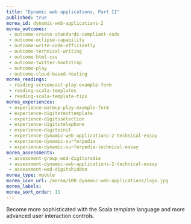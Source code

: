 ```yaml
---
title: "Dynamic web applications, Part II"
published: true
morea_id: dynamic-web-applications-2
morea_outcomes:
 - outcome-create-standards-compliant-code
 - outcome-eclipse-capability
 - outcome-write-code-efficiently
 - outcome-technical-writing
 - outcome-html-css
 - outcome-twitter-bootstrap
 - outcome-play
 - outcome-cloud-based-hosting
morea_readings:
 - reading-screencast-play-example-form
 - reading-scala-templates
 - reading-scala-template-tips
morea_experiences:
 - experience-warmup-play-example-form
 - experience-digitstexttemplate
 - experience-digitsselection
 - experience-digitstelephone
 - experience-digitsinit
 - experience-dynamic-web-applications-2-technical-essay
 - experience-dynamic-surferpedia
 - experience-dynamic-surferpedia-technical-essay
morea_assessments:
 - assessment-group-wod-digitsradio
 - assessment-dynamic-web-applications-2-technical-essay
 - assessment-wod-digitshidden
morea_type: module
morea_icon_url: /morea/100.dynamic-web-applications/logo.jpg
morea_labels:
morea_sort_order: 11
---
```


Become more sophisticated with the Scala template language and more advanced 
user interaction controls.




